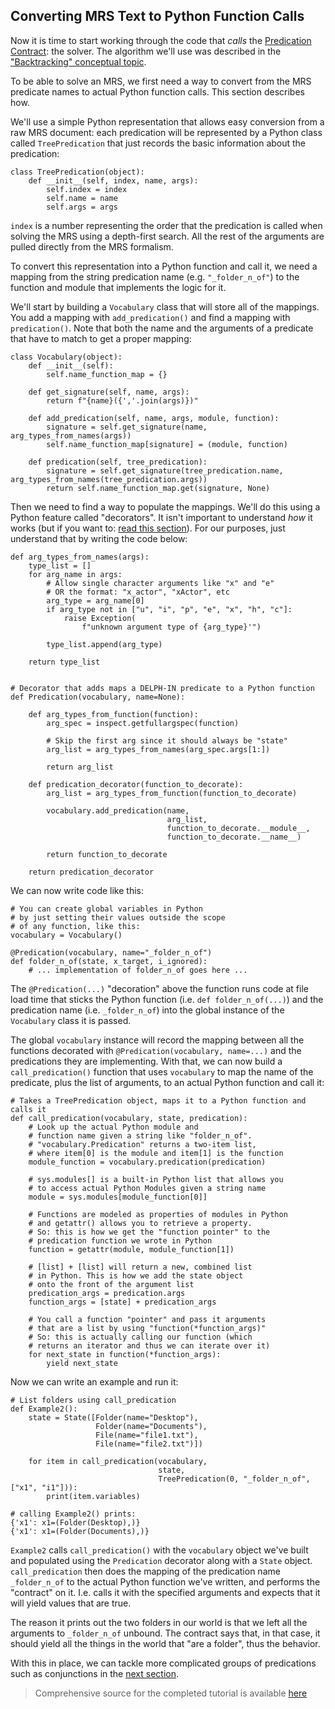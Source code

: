 ## Converting MRS Text to Python Function Calls
Now it is time to start working through the code that *calls* the [Predication Contract](pxint0010PredicationContract): the solver.  The algorithm we'll use was described in the ["Backtracking" conceptual topic](../devcon/devcon0010MRSSolver).

To be able to solve an MRS, we first need a way to convert from the MRS predicate names to actual Python function calls. This section describes how.

We'll use a simple Python representation that allows easy conversion from a raw MRS document: each predication will be represented by a Python class called `TreePredication` that just records the basic information about the predication:

~~~
class TreePredication(object):
    def __init__(self, index, name, args):
        self.index = index
        self.name = name
        self.args = args
~~~
`index` is a number representing the order that the predication is called when solving the MRS using a depth-first search. All the rest of the arguments are pulled directly from the MRS formalism.

To convert this representation into a Python function and call it, we need a mapping from the string predication name (e.g. `"_folder_n_of"`) to the function and module that implements the logic for it. 

We'll start by building a `Vocabulary` class that will store all of the mappings. You add a mapping with `add_predication()` and find a mapping with `predication()`. Note that both the name and the arguments of a predicate that have to match to get a proper mapping:

~~~
class Vocabulary(object):
    def __init__(self):
        self.name_function_map = {}

    def get_signature(self, name, args):
        return f"{name}({','.join(args)})"

    def add_predication(self, name, args, module, function):
        signature = self.get_signature(name, arg_types_from_names(args))
        self.name_function_map[signature] = (module, function)

    def predication(self, tree_predication):
        signature = self.get_signature(tree_predication.name, arg_types_from_names(tree_predication.args))
        return self.name_function_map.get(signature, None)
~~~

Then we need to find a way to populate the mappings. We'll do this using a Python feature called "decorators". It isn't important to understand *how* it works (but if you want to: [read this section](pxint03000PythonDecorators)). For our purposes, just understand that by writing the code below:

~~~
def arg_types_from_names(args):
    type_list = []
    for arg_name in args:
        # Allow single character arguments like "x" and "e"
        # OR the format: "x_actor", "xActor", etc
        arg_type = arg_name[0]
        if arg_type not in ["u", "i", "p", "e", "x", "h", "c"]:
            raise Exception(
                f"unknown argument type of {arg_type}'")

        type_list.append(arg_type)

    return type_list


# Decorator that adds maps a DELPH-IN predicate to a Python function
def Predication(vocabulary, name=None):

    def arg_types_from_function(function):
        arg_spec = inspect.getfullargspec(function)

        # Skip the first arg since it should always be "state"
        arg_list = arg_types_from_names(arg_spec.args[1:])

        return arg_list

    def predication_decorator(function_to_decorate):
        arg_list = arg_types_from_function(function_to_decorate)

        vocabulary.add_predication(name,
                                   arg_list,
                                   function_to_decorate.__module__,
                                   function_to_decorate.__name__)

        return function_to_decorate

    return predication_decorator
~~~

We can now write code like this:

~~~
# You can create global variables in Python
# by just setting their values outside the scope
# of any function, like this:
vocabulary = Vocabulary()

@Predication(vocabulary, name="_folder_n_of")
def folder_n_of(state, x_target, i_ignored):
    # ... implementation of folder_n_of goes here ...
~~~

The `@Predication(...)` "decoration" above the function runs code at file load time that sticks the Python function (i.e. `def folder_n_of(...)`) and the predication name (i.e. `_folder_n_of`) into the global instance of the `Vocabulary` class it is passed. 

The global `vocabulary` instance will record the mapping between all the functions decorated with `@Predication(vocabulary, name=...)` and the predications they are implementing. With that, we can now build a `call_predication()` function that uses `vocabulary` to map the name of the predicate, plus the list of arguments, to an actual Python function and call it:

~~~
# Takes a TreePredication object, maps it to a Python function and calls it
def call_predication(vocabulary, state, predication):
    # Look up the actual Python module and
    # function name given a string like "folder_n_of".
    # "vocabulary.Predication" returns a two-item list,
    # where item[0] is the module and item[1] is the function
    module_function = vocabulary.predication(predication)

    # sys.modules[] is a built-in Python list that allows you
    # to access actual Python Modules given a string name
    module = sys.modules[module_function[0]]

    # Functions are modeled as properties of modules in Python
    # and getattr() allows you to retrieve a property.
    # So: this is how we get the "function pointer" to the
    # predication function we wrote in Python
    function = getattr(module, module_function[1])

    # [list] + [list] will return a new, combined list
    # in Python. This is how we add the state object
    # onto the front of the argument list
    predication_args = predication.args
    function_args = [state] + predication_args

    # You call a function "pointer" and pass it arguments
    # that are a list by using "function(*function_args)"
    # So: this is actually calling our function (which
    # returns an iterator and thus we can iterate over it)
    for next_state in function(*function_args):
        yield next_state
~~~

Now we can write an example and run it:

~~~
# List folders using call_predication
def Example2():
    state = State([Folder(name="Desktop"),
                   Folder(name="Documents"),
                   File(name="file1.txt"),
                   File(name="file2.txt")])

    for item in call_predication(vocabulary,
                                 state,
                                 TreePredication(0, "_folder_n_of", ["x1", "i1"])):
        print(item.variables)
        
# calling Example2() prints:
{'x1': x1=(Folder(Desktop),)}
{'x1': x1=(Folder(Documents),)}
~~~

`Example2` calls `call_predication()` with the `vocabulary` object we've built and populated using the `Predication` decorator along with a `State` object.  `call_predication` then does the mapping of the predication name `_folder_n_of` to the actual Python function we've written, and performs the "contract" on it.  I.e. calls it with the specified arguments and expects that it will yield values that are true.

The reason it prints out the two folders in our world is that we left all the arguments to `_folder_n_of` unbound. The contract says that, in that case, it should yield all the things in the world that "are a folder", thus the behavior.

With this in place, we can tackle more complicated groups of predications such as conjunctions in the [next section](./pxint0050Conjunctions).

> Comprehensive source for the completed tutorial is available [here](https://github.com/EricZinda/Perplexity/tree/main/samples/hello_world)
